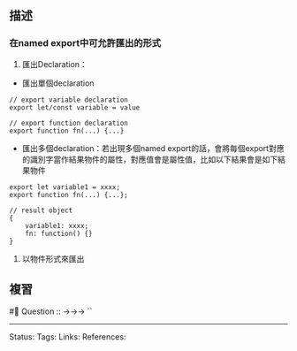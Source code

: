 
## 描述


### 在named export中可允許匯出的形式
1. 匯出Declaration：
- 匯出單個declaration
```
// export variable declaration
export let/const variable = value

// export function declaration 
export function fn(...) {...}
```
- 匯出多個declaration：若出現多個named export的話，會將每個export對應的識別字當作結果物件的屬性，對應值會是屬性值，比如以下結果會是如下結果物件
```
export let variable1 = xxxx;
export function fn(...) {...};

// result object
{
	variable1: xxxx;
	fn: function() {}
}
```

1. 以物件形式來匯出

## 複習
#🧠 Question :: ->->-> ``

---
Status: 
Tags:
Links:
References: